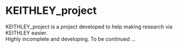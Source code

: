 # KEITHLEY_project
KEITHLEY_project is a project developed to help making research via KEITHLEY easier.  
Highly incomplete and developing. To be continued ...
